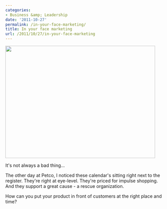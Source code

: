 ```yaml
---
categories:
- Business &amp; Leadership
date: '2011-10-27'
permalink: /in-your-face-marketing/
title: In your face marketing
url: /2011/10/27/in-your-face-marketing
---
```


<img src="https://gomakethings.com/wp-content/uploads/2011/09/Calendar-Marketing1-466x350.jpg" alt="" title="Calendar Marketing" width="466" height="350" class="aligncenter size-medium wp-image-1303" />

It's not always a bad thing...

The other day at Petco, I noticed these calendar's sitting right next to the register. They're right at eye-level. They're priced for impulse shopping. And they support a great cause - a rescue organization.

How can you put your product in front of customers at the right place and time?